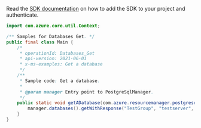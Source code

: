 Read the [SDK documentation](https://github.com/Azure/azure-sdk-for-java/blob/azure-resourcemanager-postgresqlflexibleserver_1.0.0-beta.3/sdk/postgresqlflexibleserver/azure-resourcemanager-postgresqlflexibleserver/README.md) on how to add the SDK to your project and authenticate.

```java
import com.azure.core.util.Context;

/** Samples for Databases Get. */
public final class Main {
    /*
     * operationId: Databases_Get
     * api-version: 2021-06-01
     * x-ms-examples: Get a database
     */
    /**
     * Sample code: Get a database.
     *
     * @param manager Entry point to PostgreSqlManager.
     */
    public static void getADatabase(com.azure.resourcemanager.postgresqlflexibleserver.PostgreSqlManager manager) {
        manager.databases().getWithResponse("TestGroup", "testserver", "db1", Context.NONE);
    }
}
```
